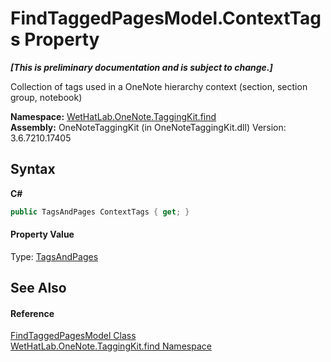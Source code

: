 # FindTaggedPagesModel.ContextTags Property 
 _**\[This is preliminary documentation and is subject to change.\]**_

Collection of tags used in a OneNote hierarchy context (section, section group, notebook)

**Namespace:**&nbsp;<a href="0e3a8efd-07d2-1709-b1cd-709153222081.md">WetHatLab.OneNote.TaggingKit.find</a><br />**Assembly:**&nbsp;OneNoteTaggingKit (in OneNoteTaggingKit.dll) Version: 3.6.7210.17405

## Syntax

**C#**<br />
``` C#
public TagsAndPages ContextTags { get; }
```


#### Property Value
Type: <a href="55690233-0343-b962-e73d-0385d0bc7865.md">TagsAndPages</a>

## See Also


#### Reference
<a href="61df9a94-5b66-19be-5b06-1d28184da999.md">FindTaggedPagesModel Class</a><br /><a href="0e3a8efd-07d2-1709-b1cd-709153222081.md">WetHatLab.OneNote.TaggingKit.find Namespace</a><br />
